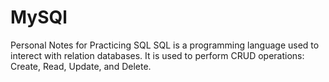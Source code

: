 # MySQl
Personal Notes for Practicing SQL
SQL is a programming language used to interect with relation databases.
It is used to perform CRUD operations: Create, Read, Update, and Delete.
